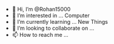 - 👋 Hi, I’m @Rohan15000
- 👀 I’m interested in ... Computer
- 🌱 I’m currently learning ... New Things
- 💞️ I’m looking to collaborate on ...
- 📫 How to reach me ...

<!---
Rohan15000/Rohan15000 is a ✨ special ✨ repository because its `README.md` (this file) appears on your GitHub profile.
You can click the Preview link to take a look at your changes.
--->
